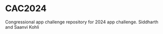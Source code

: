 # CAC2024
Congressional app challenge repository for 2024 app challenge. Siddharth and Saanvi Kohli
